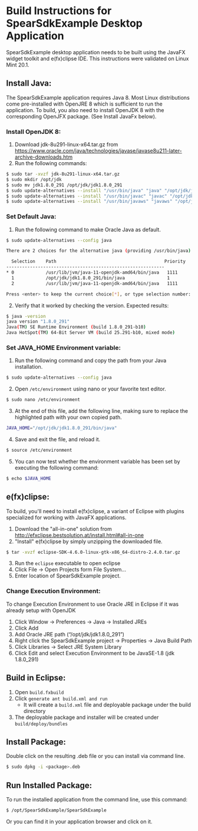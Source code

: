 # Build Instructions for SpearSdkExample Desktop Application

SpearSdkExample desktop application needs to be built using the JavaFX widget toolkit and e(fx)clipse IDE.
This instructions were validated on Linux Mint 20.1.

## Install Java:

The SpearSdkExample application requires Java 8. Most Linux distributions come pre-installed with OpenJRE 8 which is sufficient to run the application. To build, you also need to install OpenJDK 8 with the corresponding OpenJFX package. (See Install JavaFx below).

### Install OpenJDK 8:

1. Download jdk-8u291-linux-x64.tar.gz from https://www.oracle.com/java/technologies/javase/javase8u211-later-archive-downloads.htm
2. Run the following commands:
```bash
$ sudo tar -xvzf jdk-8u291-linux-x64.tar.gz
$ sudo mkdir /opt/jdk
$ sudo mv jdk1.8.0_291 /opt/jdk/jdk1.8.0_291
$ sudo update-alternatives --install "/usr/bin/java" "java" "/opt/jdk/jdk1.8.0_291/bin/java" 1
$ sudo update-alternatives --install "/usr/bin/javac" "javac" "/opt/jdk/jdk1.8.0_291/bin/javac" 1
$ sudo update-alternatives --install "/usr/bin/javaws" "javaws" "/opt/jdk/jdk1.8.0_291/bin/javaws" 1
```

### Set Default Java:

1. Run the following command to make Oracle Java as default.
```bash
$ sudo update-alternatives --config java

There are 2 choices for the alternative java (providing /usr/bin/java).

  Selection    Path                                         Priority   Status
------------------------------------------------------------
* 0            /usr/lib/jvm/java-11-openjdk-amd64/bin/java   1111      auto mode
  1            /opt/jdk/jdk1.8.0_291/bin/java                1         manual mode
  2            /usr/lib/jvm/java-11-openjdk-amd64/bin/java   1111      manual mode

Press <enter> to keep the current choice[*], or type selection number: 1
```
2. Verify that it worked by checking the version.  Expected results:
```bash
$ java -version
java version "1.8.0_291"
Java(TM) SE Runtime Environment (build 1.8.0_291-b10)
Java HotSpot(TM) 64-Bit Server VM (build 25.291-b10, mixed mode)
```

### Set JAVA_HOME Environment variable:

1. Run the following command and copy the path from your Java installation. 
```bash
$ sudo update-alternatives --config java
```
2. Open `/etc/environment` using nano or your favorite text editor.
```bash
$ sudo nano /etc/environment
```
3. At the end of this file, add the following line, making sure to replace the highlighted path with your own copied path.
```bash
JAVA_HOME="/opt/jdk/jdk1.8.0_291/bin/java"
```
4. Save and exit the file, and reload it.
```bash
$ source /etc/environment
```
5. You can now test whether the environment variable has been set by executing the following command:
```bash
$ echo $JAVA_HOME
```

## e(fx)clipse:

To build, you'll need to install e(fx)clipse, a variant of Eclipse with plugins specialized for working with JavaFX applications.

1. Download the "all-in-one" solution from http://efxclipse.bestsolution.at/install.html#all-in-one
2. "Install" e(fx)clipse by simply unzipping the downloaded file.
```bash
$ tar -xvzf eclipse-SDK-4.6.0-linux-gtk-x86_64-distro-2.4.0.tar.gz
```
3. Run the `eclipse` executable to open eclipse
4. Click File -> Open Projects form File System...
5. Enter location of SpearSdkExample project. 

### Change Execution Environment:

To change Execution Environment to use Oracle JRE in Eclipse if it was already setup with OpenJDK

1. Click Window -> Preferences -> Java -> Installed JREs 
2. Click Add
3. Add Oracle JRE path (“/opt/jdk/jdk1.8.0_291”)
4. Right click the SpearSdkExample project -> Properties -> Java Build Path
5. Click Libraries -> Select JRE System Library 
6. Click Edit and select Execution Environment to be JavaSE-1.8 (jdk 1.8.0_291)

## Build in Eclipse:

1. Open `build.fxbuild`
2. Click `generate ant build.xml and run`
	- It will create a `build.xml` file and deployable package under the build directory
3. The deployable package and installer will be created under `build/deploy/bundles`

## Install Package:

Double click on the resulting .deb file or you can install via command line.

```bash
$ sudo dpkg -i <package>.deb
```

## Run Installed Package:

To run the installed application from the command line, use this command:

```bash
$ /opt/SpearSdkExample/SpearSdkExample
```

Or you can find it in your application browser and click on it.

